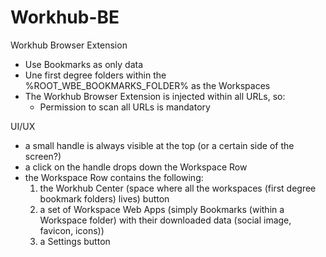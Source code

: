 # Workhub-BE

Workhub Browser Extension

* Use Bookmarks as only data
* Une first degree folders within the %ROOT_WBE_BOOKMARKS_FOLDER% as the Workspaces
* The Workhub Browser Extension is injected within all URLs, so:
  * Permission to scan all URLs is mandatory

UI/UX

* a small handle is always visible at the top (or a certain side of the screen?)
* a click on the handle drops down the Workspace Row
* the Workspace Row contains the following:
  1. the Workhub Center (space where all the workspaces (first degree bookmark folders) lives) button
  2. a set of Workspace Web Apps (simply Bookmarks (within a Workspace folder) with their downloaded data (social image, favicon, icons))
  3. a Settings button

